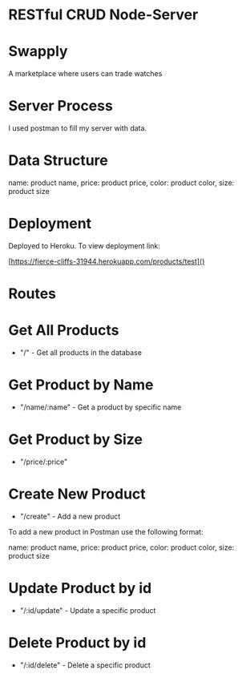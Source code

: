 # RESTful CRUD Node-Server

# Swapply
A marketplace where users can trade watches

# Server Process
I used postman to fill my server with data.

# Data Structure
name: product name,
price: product price,
color: product color,
size: product size

# Deployment 
Deployed to Heroku. To view deployment link:

[https://fierce-cliffs-31944.herokuapp.com/products/test]()


# Routes

# Get All Products

* "/" - Get all products in the database

# Get Product by Name

* "/name/:name" - Get a product by specific name

# Get Product by Size

* "/price/:price"


# Create New Product

* "/create" - Add a new product

To add a new product in Postman use the following format:
 
name: product name,
price: product price,
color: product color,
size: product size

# Update Product by id

* "/:id/update" - Update a specific product

# Delete Product by id

* "/:id/delete" - Delete a specific product